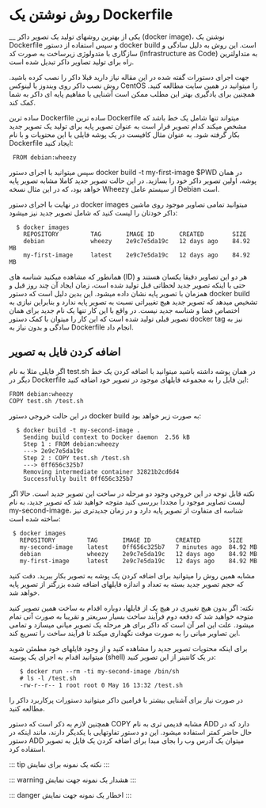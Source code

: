 # روش نوشتن یک Dockerfile
__
یکی از بهترین روشهای تولید یک تصویر داکر (docker image)، نوشتن یک Dockerfile و سپس استفاده از دستور docker build است. این روش به دلیل سادگی و سازگاری با متدولوژی زیرساخت به صورت کد (Infrastructure as Code) به متداولترین راه برای تولید تصاویر داکر تبدیل شده است.

جهت اجرای دستورات گفته شده در این مقاله نیاز دارید قبلا داکر را نصب کرده باشید. روش نصب داکر روی ویندوز یا لینوکس CentOS را میتوانید در همین سایت مطالعه کنید. همچنین برای یادگیری بهتر این مطلب ممکن است آشنایی با مفاهیم پایه ای داکر به شما کمک کند.

ساده ترین Dockerfile
ساده ترین Dockerfile میتواند تنها شامل یک خط باشد که مشخص میکند کدام تصویر قرار است به عنوان تصویر پایه برای تولید یک تصویر جدید بکار گرفته شود. به عنوان مثال کافیست در یک پوشه فایلی با این محتویات و با نام Dockerfile ایجاد کنید:

```
 FROM debian:wheezy
```

سپس میتوانید با اجرای دستور docker build -t my-first-image $PWD در همان پوشه، اولین تصویر داکر خود را بسازید. در این حالت تصویر جدید کاملا مشابه تصویر پایه خواهد بود، که در این مثال نسخه Wheezy از سیستم عامل Debian است.

در نهایت با اجرای دستور docker images میتوانید تمامی تصاویر موجود روی ماشین داکر خودتان را لیست کنید که شامل تصویر جدید نیز میشود:

```
  $ docker images
    REPOSITORY         TAG       IMAGE ID       CREATED        SIZE
    debian             wheezy    2e9c7e5da19c   12 days ago    84.92 MB
    my-first-image     latest    2e9c7e5da19c   12 days ago    84.92 MB

```

همانطور که مشاهده میکنید شناسه های (ID) هر دو این تصاویر دقیقا یکسان هستند و حتی با اینکه تصویر جدید لحظاتی قبل تولید شده است، زمان ایجاد آن چند روز قبل و همزمان با تصویر پایه نشان داده میشود. این بدین دلیل است که دستور docker build‍ تشخیص میدهد که تصویر جدید هیچ تغییراتی نسبت به تصویر پایه ندارد و بنابراین نیازی به اختصاص فضا و شناسه جدید نیست. در واقع با این کار تنها یک نام جدید برای همان تصویر قبلی تولید شده است که این کار را میتوان با کمک دستور docker tag نیز به سادگی و بدون نیاز به Dockerfile انجام داد.

## اضافه کردن فایل به تصویر
اگر فایلی مثلا به نام test.sh در همان پوشه داشته باشید میتوانید با اضافه کردن یک خط دیگر در Dockerfile این فایل را به مجموعه فایلهای موجود در تصویر خود اضافه کنید:

```
FROM debian:wheezy
COPY test.sh /test.sh
```

در این حالت خروجی دستور docker build به صورت زیر خواهد بود:

```
  $ docker build -t my-second-image .
    Sending build context to Docker daemon  2.56 kB
    Step 1 : FROM debian:wheezy
    ---> 2e9c7e5da19c
    Step 2 : COPY test.sh /test.sh
    ---> 0ff656c325b7
    Removing intermediate container 32821b2cd6d4
    Successfully built 0ff656c325b7
```

نکته قابل توجه در این خروجی وجود دو مرحله در ساخت این تصویر جدید است. حالا اگر لیست تصاویر موجود را مجددا بررسی کنید متوجه خواهید شد که تصویر جدید، به نام my-second-image، شناسه ای متفاوت از تصویر پایه دارد و در زمان جدیدتری نیز ساخته شده است:

```
 $ docker images
   REPOSITORY         TAG       IMAGE ID       CREATED        SIZE
   my-second-image    latest    0ff656c325b7   7 minutes ago  84.92 MB
   debian             wheezy    2e9c7e5da19c   12 days ago    84.92 MB
   my-first-image     latest    2e9c7e5da19c   12 days ago    84.92 MB
```

مشابه همین روش را میتوانید برای اضافه کردن یک پوشه به تصویر بکار ببرید. دقت کنید که حجم تصویر جدید بسته به تعداد و اندازه فایلهای اضافه شده بزرگتر از تصویر پایه خواهد شد.

نکته: اگر بدون هیچ تغییری در هیچ یک از فایلها، دوباره اقدام به ساخت همین تصویر کنید متوجه خواهید شد که دفعه دوم فرآیند ساخت بسیار سریعتر و تقریبا به صورت آنی تمام میشود. علت این امر آن است که داکر برای هر مرحله یک تصویر میانی میسازد و تمامی این تصاویر میانی را به صورت موقت نگهداری میکند تا فرآیند ساخت را تسریع کند.

برای اینکه محتویات تصویر جدید را مشاهده کنید و از وجود فایلهای خود مطمئن شوید میتوانید اقدام به اجرای یک پوسته (shell) در یک کانتینر از این تصویر کنید:

```
   $ docker run --rm -ti my-second-image /bin/sh
   # ls -l /test.sh
   -rw-r--r-- 1 root root 0 May 16 13:32 /test.sh
```

در صورت نیاز برای آشنایی بیشتر با فرامین داکر میتوانید دستورات پرکاربرد داکر را مطالعه کنید.

همچنین لازم به ذکر است که دستور COPY مشابه قدیمی تری به نام ADD دارد که در حال حاضر کمتر استفاده میشود. این دو دستور تفاوتهایی با یکدیگر دارند، مانند اینکه در دستور ADD میتوان یک آدرس وب را بجای مبدا برای اضافه کردن یک فایل به تصویر استفاده کرد.

::: tip نکته
یک نمونه برای نمایش
:::

::: warning هشدار
یک نمونه جهت نمایش
:::

::: danger اخطار
یک نمونه جهت نمایش
:::